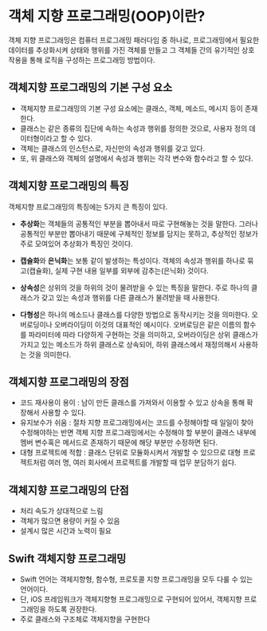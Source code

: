 # 객체 지향 프로그래밍(OOP)이란?

객체 지향 프로그래밍은 컴퓨터 프로그래밍 패러다임 중 하나로, 프로그래밍에서 필요한 데이터를 추상화시켜 상태와 행위를 가진 객체를 만들고 그 객체들 간의 유기적인 상호작용을 통해 로직을 구성하는 프로그래밍 방법이다.

## 객체지향 프로그래밍의 기본 구성 요소

- 객체지향 프로그래밍의 기본 구성 요소에는 클래스, 객체, 메소드, 메시지 등이 존재한다.
- 클래스는 같은 종류의 집단에 속하는 속성과 행위를 정의한 것으로, 사용자 정의 데이터형이라고 할 수 있다.
- 객체는 클래스의 인스턴스로, 자신만의 속성과 행위를 갖고 있다.
- 또, 위 클래스와 객체의 설명에서 속성과 행위는 각각 변수와 함수라고 할 수 있다.

## 객체지향 프로그래밍의 특징

객체지향 프로그래밍의 특징에는 5가지 큰 특징이 있다.

- **추상화**는 객체들의 공통적인 부분을 뽑아내서 따로 구현해놓는 것을 말한다.
그러나 공통적인 부분만 뽑아내기 때문에 구체적인 정보를 담지는 못하고,
추상적인 정보가 주로 모여있어 추상화가 특징인 것이다.

- **캡슐화**와 **은닉화**는 보통 같이 발생하는 특성이다.
객체의 속성과 행위를 하나로 묶고(캡슐화), 실제 구현 내용 일부를 외부에 감추는(은닉화) 것이다.

- **상속성**은 상위의 것을 하위의 것이 물려받을 수 있는 특징을 말한다.
주로 하나의 클래스가 갖고 있는 속성과 행위를 다른 클래스가 물려받을 때 사용한다.

- **다형성**은 하나의 메소드나 클래스를 다양한 방법으로 동작시키는 것을 의미한다.
오버로딩이나 오버라이딩이 이것의 대표적인 예시이다.
오버로딩은 같은 이름의 함수를 파라미터에 따라 다양하게 구현하는 것을 의미하고,
오버라이딩은 상위 클래스가 가지고 있는 메소드가 하위 클래스로 상속되어,
하위 클래스에서 재정의해서 사용하는 것을 의미한다.

## 객체지향 프로그래밍의 장점

- 코드 재사용이 용이
: 남이 만든 클래스를 가져와서 이용할 수 있고 상속을 통해 확장해서 사용할 수 있다.
- 유지보수가 쉬움
: 절차 지향 프로그래밍에서는 코드를 수정해야할 때 일일이 찾아 수정해야하는 반면 객체 지향 프로그래밍에서는 수정해야 할 부분이 클래스 내부에 멤버 변수혹은 메서드로 존재하기 때문에 해당 부분만 수정하면 된다. 
- 대형 프로젝트에 적합
: 클래스 단위로 모듈화시켜서 개발할 수 있으므로 대형 프로젝트처럼 여러 명, 여러 회사에서 프로젝트를 개발할 때 업무 분담하기 쉽다.

## 객체지향 프로그래밍의 단점
- 처리 속도가 상대적으로 느림
- 객체가 많으면 용량이 커질 수 있음
- 설계시 많은 시간과 노력이 필요

## Swift 객체지향 프로그래밍

- Swift 언어는 객체지향형, 함수형, 프로토콜 지향 프로그래밍을 모두 다룰 수 있는 언어이다.
- 단, iOS 프레임워크가 객체지향형 프로그래밍으로 구현되어 있어서, 객체지향 프로그래밍을 하도록 권장한다.
- 주로 클래스와 구조체로 객체지향을 구현한다
